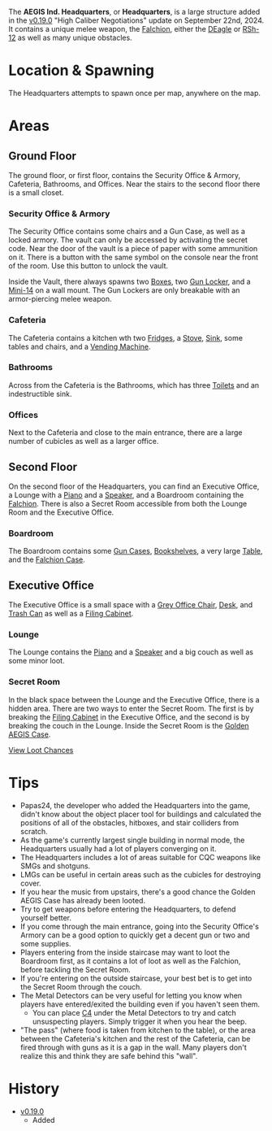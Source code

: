 The **AEGIS Ind. Headquarters**, or **Headquarters**, is a large structure added in the [v0.19.0](https://github.com/HasangerGames/suroi/releases/tag/v0.19.0) "High Caliber Negotiations" update on September 22nd, 2024. It contains a unique melee weapon, the [Falchion](/weapons/melee/falchion), either the [DEagle](/weapons/guns/deagle) or [RSh-12](/weapons/guns/rsh12) as well as many unique obstacles. 

# Location & Spawning
The Headquarters attempts to spawn once per map, anywhere on the map.

# Areas
## Ground Floor
The ground floor, or first floor, contains the Security Office & Armory, Cafeteria, Bathrooms, and Offices. Near the stairs to the second floor there is a small closet.

### Security Office & Armory
The Security Office contains some chairs and a Gun Case, as well as a locked armory.
The vault can only be accessed by activating the secret code.
<Spoiler spoiler="Headquarters Vault Puzzle Solution">
Near the door of the vault is a piece of paper with some ammunition on it. There is a button with the same symbol on the console near the front of the room. Use this button to unlock the vault.
</Spoiler>

Inside the Vault, there always spawns two [Boxes](/obstacles/box), two [Gun Locker](/obstacles/gun_locker), and a [Mini-14](/weapons/guns/mini14) on a wall mount. The Gun Lockers are only breakable with an armor-piercing melee weapon.

### Cafeteria
The Cafeteria contains a kitchen wth two [Fridges](/obstacles/fridge), a [Stove](/obstacles/stove), [Sink](/obstacles/stove), some tables and chairs, and a [Vending Machine](/obstacles/vending_machine).

### Bathrooms
Across from the Cafeteria is the Bathrooms, which has three [Toilets](/obstacles/toilet) and an indestructible sink.

### Offices
Next to the Cafeteria and close to the main entrance, there are a large number of cubicles as well as a larger office.

## Second Floor
On the second floor of the Headquarters, you can find an Executive Office, a Lounge with a [Piano](/obstacles/piano) and a [Speaker](/obstacles/speaker), and a Boardroom containing the [Falchion](/weapons/melee/falchion). There is also a Secret Room accessible from both the Lounge Room and the Executive Office. 

### Boardroom
The Boardroom contains some [Gun Cases](/obstacles/gun_case), [Bookshelves](/obstacles/bookshelf), a very large [Table](/obstacles/headquarters_wood_table_second_floor), and the [Falchion Case](/obstacles/falchion_case).

## Executive Office
The Executive Office is a small space with a [Grey Office Chair](/obstacles/grey_office_chair), [Desk](/obstacles/headquarters_boss_desk), and [Trash Can](/obstacles/trash_can) as well as a [Filing Cabinet](/obstacles/filing_cabinet).

### Lounge
The Lounge contains the [Piano](/obstacles/piano) and a [Speaker](/obstacles/speaker) and a big couch as well as some minor loot.

### Secret Room
In the black space between the Lounge and the Executive Office, there is a hidden area. There are two ways to enter the Secret Room. The first is by breaking the [Filing Cabinet](/obstacles/filing_cabinet) in the Executive Office, and the second is by breaking the couch in the Lounge. Inside the Secret Room is the [Golden AEGIS Case](/obstacles/aegis_golden_case).

[View Loot Chances](/loot/tier_aegis_golden_crate)

# Tips
- Papas24, the developer who added the Headquarters into the game, didn't know about the object placer tool for buildings and calculated the positions of all of the obstacles, hitboxes, and stair colliders from scratch.
- As the game's currently largest single building in normal mode, the Headquarters usually had a lot of players converging on it.
- The Headquarters includes a lot of areas suitable for CQC weapons like SMGs and shotguns.
 - LMGs can be useful in certain areas such as the cubicles for destroying cover.
- If you hear the music from upstairs, there's a good chance the Golden AEGIS Case has already been looted.
- Try to get weapons before entering the Headquarters, to defend yourself better.
- If you come through the main entrance, going into the Security Office's Armory can be a good option to quickly get a decent gun or two and some supplies.
- Players entering from the inside staircase may want to loot the Boardroom first, as it contains a lot of loot as well as the Falchion, before tackling the Secret Room.
- If you're entering on the outside staircase, your best bet is to get into the Secret Room through the couch.
- The Metal Detectors can be very useful for letting you know when players have entered/exited the building even if you haven't seen them.
  - You can place [C4](/weapons/throwables/c4) under the Metal Detectors to try and catch unsuspecting players. Simply trigger it when you hear the beep.
- "The pass" (where food is taken from kitchen to the table), or the area between the Cafeteria's kitchen and the rest of the Cafeteria, can be fired through with guns as it is a gap in the wall. Many players don't realize this and think they are safe behind this "wall".

# History
- [v0.19.0](https://github.com/HasangerGames/suroi/releases/tag/v0.19.0)
  - Added
